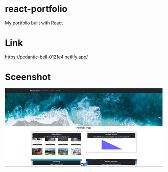 # react-portfolio

My portfolio built with React

# Link

https://pedantic-bell-0121e4.netlify.app/

# Sceenshot

![Screenshot](./src/images/Demo.png)
